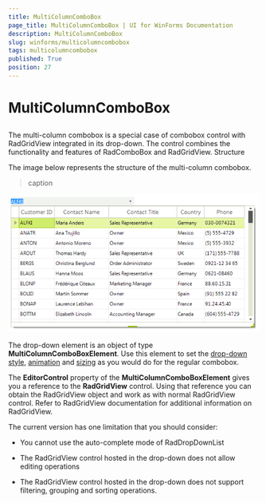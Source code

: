 ```yaml
---
title: MultiColumnComboBox
page_title: MultiColumnComboBox | UI for WinForms Documentation
description: MultiColumnComboBox
slug: winforms/multicolumncombobox
tags: multicolumncombobox
published: True
position: 27
---
```


# MultiColumnComboBox



## 

The multi-column combobox is a special case of combobox control with RadGridView integrated in its drop-down. The control combines the functionality and features of RadComboBox and RadGridView. Structure

The image below represents the structure of the multi-column combobox.
>caption 

![multicolumncombobox-overview 001](images/multicolumncombobox-overview001.png)



The drop-down element is an object of type __MultiColumnComboBoxElement__. Use this element to set the [drop-down style](8A628922-8097-4004-86BC-FC9867F69520), [animation](B5F911BA-D4C6-49B8-8F1E-8D01A95F4DC6) and [sizing](F67129EE-E012-4983-8E3B-8A83BA1FD5B2) as you would do for the regular combobox.  

The __EditorControl__ property of the __MultiColumnComboBoxElement__ gives you a reference to the __RadGridView__ control. Using that reference you can obtain the RadGridView object and work as with normal RadGridView control. Refer to RadGridView documentation for additional information on RadGridView.

The current version has one limitation that you should consider:

* You cannot use the auto-complete mode of RadDropDownList

* The RadGridView control hosted in the drop-down does not allow editing operations

* The RadGridView control hosted in the drop-down does not support filtering, grouping and sorting operations.
